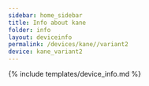 ```yaml
---
sidebar: home_sidebar
title: Info about kane
folder: info
layout: deviceinfo
permalink: /devices/kane//variant2
device: kane_variant2
---
```

{% include templates/device_info.md %}
